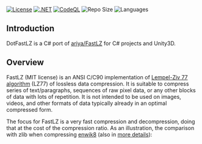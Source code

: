 [![License](https://img.shields.io/badge/License-MIT-blue.svg)](https://opensource.org/licenses/MIT)
[![.NET](https://github.com/ikpil/DotFastLZ/actions/workflows/dotnet.yml/badge.svg)](https://github.com/ikpil/DotFastLZ/actions/workflows/dotnet.yml)
[![CodeQL](https://github.com/ikpil/DotFastLZ/actions/workflows/github-code-scanning/codeql/badge.svg)](https://github.com/ikpil/DotFastLZ/actions/workflows/github-code-scanning/codeql)
![Repo Size](https://img.shields.io/github/repo-size/ikpil/DotFastLZ.svg?colorB=lightgray)
![Languages](https://img.shields.io/github/languages/top/ikpil/DotFastLZ)
## Introduction

DotFastLZ is a C# port of [ariya/FastLZ](https://github.com/ariya/FastLZ) for C# projects and Unity3D.

## Overview

FastLZ (MIT license) is an ANSI C/C90 implementation of [Lempel-Ziv 77 algorithm](https://en.wikipedia.org/wiki/LZ77_and_LZ78#LZ77) (LZ77) of lossless data compression. It is suitable to compress series of text/paragraphs, sequences of raw pixel data, or any other blocks of data with lots of repetition. It is not intended to be used on images, videos, and other formats of data typically already in an optimal compressed form.

The focus for FastLZ is a very fast compression and decompression, doing that at the cost of the compression ratio. As an illustration, the comparison with zlib when compressing [enwik8](http://www.mattmahoney.net/dc/textdata.html) (also in [more details](https://github.com/inikep/lzbench)):